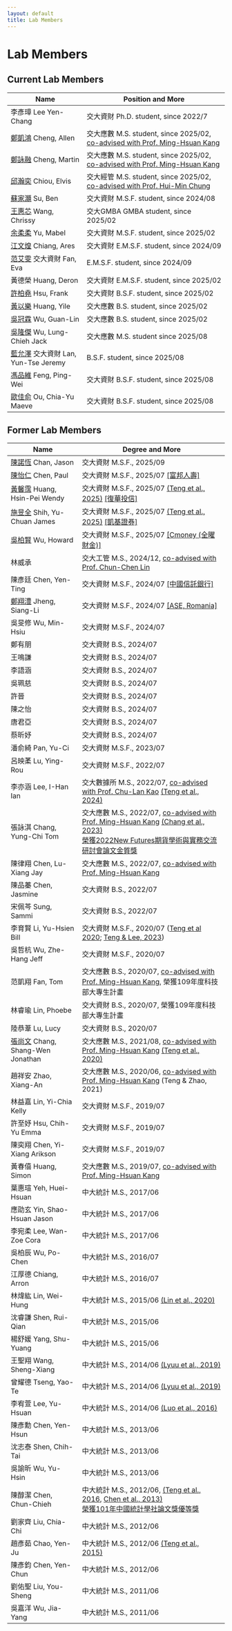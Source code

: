 ```yaml
---
layout: default
title: Lab Members
---
```



# Lab Members

## Current Lab Members

| Name | Position and More |
|----|-----------|
|李彥璋 Lee Yen-Chang| 交大資財 Ph.D. student, since 2022/7 |
| [鄭凱鴻](https://www.linkedin.com/in/kaihong-zheng-66a105355/) Cheng, Allen | 交大應數 M.S. student, since 2025/02, [co-advised with Prof. Ming-Hsuan Kang](https://www.math.nycu.edu.tw/faculty/faculty_content.php?S_ID=82&SC_ID=1) |
| [鄭詠融](https://www.linkedin.com/in/yung-jung-cheng-8242a913a/) Cheng, Martin | 交大應數 M.S. student, since 2025/02, [co-advised with Prof. Ming-Hsuan Kang](https://www.math.nycu.edu.tw/faculty/faculty_content.php?S_ID=82&SC_ID=1) |
| [邱瀚奕](https://pse.is/78kyba) Chiou, Elvis | 交大經管 M.S. student, since 2025/02, [co-advised with Prof. Hui-Min Chung](https://imf.nycu.edu.tw/imf/ch/app/artwebsite/view?module=artwebsite&id=20406&serno=12bdf62b-e769-4e7f-8154-72a2c13b1a87) |
| [蘇家灝](https://www.linkedin.com/in/ben--soo/) Su, Ben | 交大資財 M.S.F. student, since 2024/08|
| [王惠芯](https://www.linkedin.com/in/chrissywangxiv/) Wang, Chrissy | 交大GMBA GMBA student, since 2025/02|
| [余柔柔](https://www.linkedin.com/in/mabelrryu/) Yu, Mabel | 交大資財 M.S.F. student, since 2025/02 |
| [江文煌](https://www.linkedin.com/in/ares-jiang-2a3816354/) Chiang, Ares | 交大資財 E.M.S.F. student, since 2024/09 |
| [范艾雯](https://www.linkedin.com/in/%E8%89%BE%E9%9B%AF-%E8%8C%83-b87380289/) 交大資財 Fan, Eva | E.M.S.F. student, since 2024/09|
| 黃德榮 Huang, Deron | 交大資財 E.M.S.F. student, since 2025/02  |
| [許柏堯](https://www.linkedin.com/in/pyhsu-%E8%A8%B1-405a73327/) Hsu, Frank | 交大資財 B.S.F. student, since 2025/02 |
| [黃以樂](https://www.linkedin.com/in/%E4%BB%A5%E6%A8%82-%E9%BB%83-780a01355/) Huang, Yile | 交大應數 B.S. student, since 2025/02|
| [吳冠霖](https://www.linkedin.com/in/%E5%86%A0%E9%9C%96-%E5%90%B3-ab3760346/) Wu, Guan-Lin | 交大應數 B.S. student, since 2025/02 |
| [吳隆傑](https://www.linkedin.com/in/隆傑-吳-b6206a373/) Wu, Lung-Chieh Jack| 交大應數 M.S. student since 2025/08  |
| [藍允澤](https://www.linkedin.com/in/%E5%85%81%E6%BE%A4-%E8%97%8D-7a8815312/) 交大資財 Lan, Yun-Tse Jeremy| B.S.F. student, since 2025/08 | 
| [馮品維](https://www.linkedin.com/in/%E5%93%81%E7%B6%AD-%E9%A6%AE-783536339?utm_source=share&utm_campaign=share_via&utm_content=profile&utm_medium=ios_app) Feng, Ping-Wei |  交大資財 B.S.F. student, since 2025/08| 
| [歐佳俞](https://www.linkedin.com/in/chia-yu-ou-5a2ab1325/) Ou, Chia-Yu Maeve |  交大資財 B.S.F. student, since 2025/08|


## Former Lab Members

| Name | Degree and More   |
|----|-----------|
| [陳諾恆](https://www.linkedin.com/in/%E8%AB%BE%E6%81%86-%E9%99%B3-83965a326/) Chan, Jason|交大資財 M.S.F., 2025/09|
| [陳怡仁](https://www.linkedin.com/public-profile/settings?trk=d_flagship3_profile_self_view_public_profile) Chen, Paul |交大資財 M.S.F., 2025/07 [[富邦人壽]](https://www.fubon.com/life/)|
| [黃馨霈](https://www.linkedin.com/in/%E9%A6%A8%E9%9C%88-%E9%BB%83-11b46426b/) Huang, Hsin-Pei Wendy | 交大資財 M.S.F., 2025/07 [(Teng et al., 2025)](https://www.sciencedirect.com/science/article/pii/S1544612325017829?dgcid=author) [[復華投信]](https://www.fhtrust.com.tw)|
| [施昱全]((http://linkedin.com/in/昱全-施-735a5620b)) Shih, Yu-Chuan  James| 交大資財 M.S.F., 2025/07 [(Teng et al., 2025)](https://www.sciencedirect.com/science/article/pii/S1544612325017829?dgcid=author) [[凱基證券]](https://www.kgi.com.tw/zh-tw/)|
| [吳柏賢](https://www.linkedin.com/in/%E6%9F%8F%E8%B3%A2-%E5%90%B3-b1298a325/) Wu, Howard | 交大資財 M.S.F., 2025/07 [[Cmoney (全曜財金)]](https://www.cmoney.com.tw) |
| 林威承 |交大工管 M.S., 2024/12, [co-advised with Prof. Chun-Chen Lin](https://cclin321.iem.nycu.edu.tw/林春成)|
| 陳彥廷 Chen, Yen-Ting |交大資財 M.S.F., 2024/07 [[中國信託銀行]](https://www.ctbcbank.com/twrbo/zh_tw/index.html)|
| [鄭翔澧](https://www.linkedin.com/in/siang-li-jheng-bb3103334/) Jheng, Siang-Li | 交大資財 M.S.F., 2024/07 [[ASE, Romania]](https://www.google.com/search?client=safari&rls=en&q=institute+of+digital+assets&ie=UTF-8&oe=UTF-8)| 
| 吳旻修 Wu, Min-Hsiu | 交大資財 M.S.F., 2024/07 | 
| 鄭有朋 |交大資財 B.S., 2024/07   | 
| 王鳴謙 | 交大資財 B.S., 2024/07  | 
| 李語涵 | 交大資財 B.S., 2024/07  | 
| 吳珮慈 | 交大資財 B.S., 2024/07  | 
| 許晉 | 交大資財 B.S., 2024/07  |  
| 陳之怡 | 交大資財 B.S., 2024/07  |  
| 唐君亞 | 交大資財 B.S., 2024/07  |
| 蔡昕妤  | 交大資財 B.S., 2024/07  |
| 潘俞綺 Pan, Yu-Ci | 交大資財 M.S.F., 2023/07 |
| 呂映葇 Lu, Ying-Rou | 交大資財 M.S.F., 2022/07 |
| 李亦涵 Lee, I-Han Ian | 交大數據所 M.S., 2022/07, [co-advised with Prof. Chu-Lan Kao](https://stat.nycu.edu.tw/zh_tw/members/teacher/高竹嵐-16291129) [(Teng et al., 2024)](https://doi.org/10.1016/j.irfa.2023.103005) |
| 張詠淇 Chang, Yung-Chi Tom | 交大應數 M.S., 2022/07, [co-advised with Prof. Ming-Hsuan Kang](https://www.math.nycu.edu.tw/faculty/faculty_content.php?S_ID=82&SC_ID=1) [(Chang et al., 2023)](https://www.taifex.com.tw/cht/10/journalView)<br> [榮獲2022New Futures期貨學術與實務交流研討會論文金質獎](https://www.ctee.com.tw/news/20221205700620-431210)|
| 陳律翔 Chen, Lu-Xiang Jay| 交大應數 M.S., 2022/07, [co-advised with Prof. Ming-Hsuan Kang](https://www.math.nycu.edu.tw/faculty/faculty_content.php?S_ID=82&SC_ID=1)|
| 陳品蓁 Chen, Jasmine | 交大資財 B.S., 2022/07  |  
| 宋佩芩 Sung, Sammi | 交大資財 B.S., 2022/07  |  
| 李育賢 Li, Yu-Hsien Bill | 交大資財 M.S.F., 2020/07 ([Teng et al 2020](https://ieeexplore.ieee.org/document/9302638); [Teng & Lee, 2023](https://link.springer.com/article/10.1007/s42521-023-00076-y))| 
| 吳哲杭 Wu, Zhe-Hang Jeff | 交大資財 M.S.F., 2020/07 |
| 范凱翔 Fan, Tom| 交大應數 B.S., 2020/07, [co-advised with Prof. Ming-Hsuan Kang](https://www.math.nycu.edu.tw/faculty/faculty_content.php?S_ID=82&SC_ID=1), 榮獲109年度科技部大專生計畫|
| 林睿瑜 Lin, Phoebe| 交大資財 B.S., 2020/07, 榮獲109年度科技部大專生計畫 |
| 陸恭葦 Lu, Lucy| 交大資財 B.S., 2020/07  |
| [張尚文](https://www.linkedin.com/in/jonathan-sw-chang/) Chang, Shang-Wen Jonathan | 交大應數 M.S., 2021/08, [co-advised with Prof. Ming-Hsuan Kang](https://www.math.nycu.edu.tw/faculty/faculty_content.php?S_ID=82&SC_ID=1) [(Teng et al., 2020)](https://ieeexplore.ieee.org/document/9302638) |
| 趙祥安 Zhao, Xiang-An | 交大應數 M.S., 2020/06, [co-advised with Prof. Ming-Hsuan Kang](https://www.math.nycu.edu.tw/faculty/faculty_content.php?S_ID=82&SC_ID=1) (Teng & Zhao, 2021)|
| 林益嘉 Lin, Yi-Chia Kelly | 交大資財 M.S.F., 2019/07 |
| 許至妤 Hsu, Chih-Yu Emma | 交大資財 M.S.F., 2019/07 |
| 陳奕翔 Chen, Yi-Xiang Arikson | 交大資財 M.S.F., 2019/07 |
| 黃春僖 Huang, Simon | 交大應數 M.S., 2019/07, [co-advised with Prof. Ming-Hsuan Kang](https://www.math.nycu.edu.tw/faculty/faculty_content.php?S_ID=82&SC_ID=1)|
| 葉惠瑄 Yeh, Huei-Hsuan | 中大統計 M.S., 2017/06 |
| 應劭玄 Yin, Shao-Hsuan Jason | 中大統計 M.S., 2017/06 | 
| 李宛柔 Lee, Wan-Zoe Cora | 中大統計 M.S., 2017/06 | 
| 吳柏辰 Wu, Po-Chen | 中大統計 M.S., 2016/07 | 
| 江厚德 Chiang, Arron | 中大統計 M.S., 2016/07 | 
| 林煒紘 Lin, Wei-Hung | 中大統計 M.S., 2015/06 [(Lin et al., 2020)](https://www.worldscientific.com/doi/10.1142/9789811202391_0014?srsltid=AfmBOooTBeDsa58dLYFQDZZzKg8G18rsPELiQ1LpArEyfmfFefInMG4K) | 
| 沈睿謙 Shen, Rui-Qian | 中大統計 M.S., 2015/06 | 
| 楊舒媛 Yang, Shu-Yuang | 中大統計 M.S., 2015/06 | 
| 王聖翔 Wang, Sheng-Xiang | 中大統計 M.S., 2014/06 [(Lyuu et al., 2019)](https://www.tandfonline.com/doi/full/10.1080/14697688.2018.1562196) | 
| 曾耀德 Tseng, Yao-Te | 中大統計 M.S., 2014/06 [(Lyuu et al., 2019)](https://www.tandfonline.com/doi/full/10.1080/14697688.2018.1562196) | 
| 李宥萱 Lee, Yu-Hsuan | 中大統計 M.S., 2014/06 [(Luo et al., 2016)](https://www.degruyterbrill.com/document/doi/10.1515/apjri-2015-0011/html)  |
| 陳彥勳 Chen, Yen-Hsun | 中大統計 M.S., 2013/06 | 
| 沈志泰 Shen, Chih-Tai | 中大統計 M.S., 2013/06 | 
| 吳諭昕 Wu, Yu-Hsin | 中大統計 M.S., 2013/06 | 
| 陳醇潔 Chen, Chun-Chieh | 中大統計 M.S., 2012/06, [(Teng et al., 2016](https://www.tandfonline.com/doi/full/10.1080/14697688.2015.1136077), [Chen et al., 2013)](https://www.airitilibrary.com/Article/Detail/05296528-201309-201309020004-201309020004-253-273)<br> [榮獲101年中國統計學社論文獎優等獎](https://www.stat.org.tw/data/operation/歷屆論文獎得獎名單1121207.pdf) |
| 劉家齊 Liu, Chia-Chi | 中大統計 M.S., 2012/06 |
| 趙彥茹 Chao, Yen-Ju | 中大統計 M.S., 2012/06 [(Teng et al., 2015)](https://www.tandfonline.com/doi/abs/10.1080/02664763.2014.995609) |
| 陳彥鈞 Chen, Yen-Chun | 中大統計 M.S., 2012/06 | 
| 劉佑聖 Liu, You-Sheng | 中大統計 M.S., 2011/06 | 
| 吳嘉洋 Wu, Jia-Yang | 中大統計 M.S., 2011/06 |

